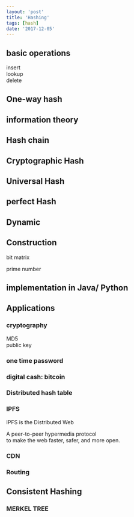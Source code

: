 ```yaml
---
layout: 'post'
title: 'Hashing'
tags: [hash]
date: '2017-12-05'
---
```


## basic operations

insert  
lookup  
delete

## One-way hash

## information theory

## Hash chain

## Cryptographic Hash

## Universal Hash

## perfect Hash

## Dynamic

## Construction

bit matrix

prime number

## implementation in Java/ Python

## Applications

### cryptography

MD5  
public key

### one time password

### digital cash: bitcoin

### Distributed hash table

### IPFS

IPFS is the Distributed Web

A peer-to-peer hypermedia protocol  
to make the web faster, safer, and more open.

### CDN

### Routing

## Consistent Hashing

### MERKEL TREE
